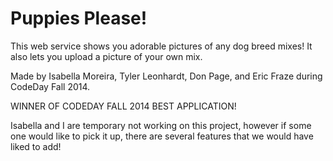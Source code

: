 Puppies Please!
===============

This web service shows you adorable pictures of any dog breed mixes! It also lets you upload a picture of your own mix.

Made by Isabella Moreira, Tyler Leonhardt, Don Page, and Eric Fraze during CodeDay Fall 2014.

WINNER OF CODEDAY FALL 2014 BEST APPLICATION!

Isabella and I are temporary not working on this project, however if some one would like to pick it up, there are several features that we would have liked to add!